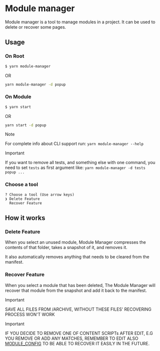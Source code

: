 # Module manager

Module manager is a tool to manage modules in a project. It can be used to delete or recover some pages.

## Usage

### On Root

```bash
$ yarn module-manager
```

OR

```bash
yarn module-manager -d popup
```

### On Module

```bash
$ yarn start
```

OR

```bash
yarn start -d popup
```

> [!NOTE]  
> For complete info about CLI support run:
> `yarn module-manager --help`

> [!IMPORTANT]
> If you want to remove all tests, and something else with one command, you need to set `tests` as first argument like:
> `yarn module-manager -d tests popup ...`

### Choose a tool

```
? Choose a tool (Use arrow keys)
❯ Delete Feature
  Recover Feature
```

## How it works

### Delete Feature

When you select an unused module, Module Manager compresses the contents of that folder, takes a snapshot of it, and removes it.

It also automatically removes anything that needs to be cleared from the manifest.

### Recover Feature

When you select a module that has been deleted, The Module Manager will recover that module from the snapshot and add it back to the manifest.

> [!IMPORTANT]  
> SAVE ALL FILES FROM /ARCHIVE, WITHOUT THESE FILES' RECOVERING PROCESS WON'T WORK

> [!IMPORTANT]  
> IF YOU DECIDE TO REMOVE ONE OF CONTENT SCRIPTs AFTER EDIT, E.G YOU REMOVE OR ADD ANY MATCHES,
> REMEMBER TO EDIT ALSO [MODULE_CONFIG](./lib/const.ts) TO BE ABLE TO RECOVER IT EASILY IN THE FUTURE. 

